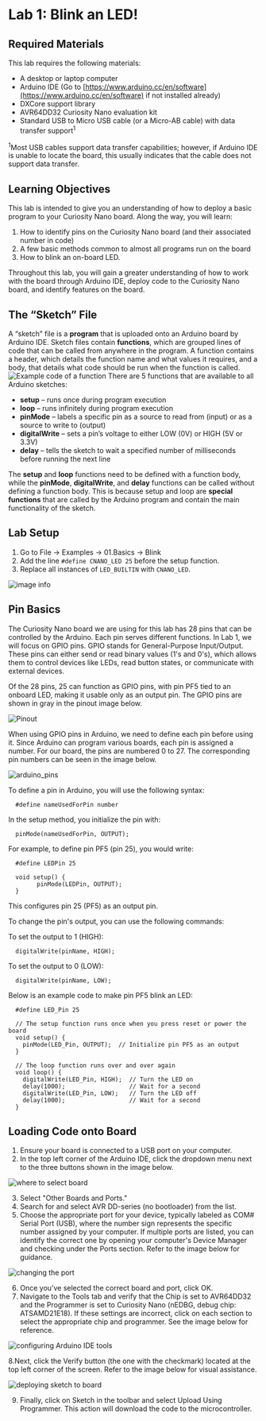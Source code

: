 # **Lab 1: Blink an LED\!**

## Required Materials

This lab requires the following materials:

* A desktop or laptop computer  
* Arduino IDE (Go to [https://www.arduino.cc/en/software](https://www.arduino.cc/en/software) if not installed already)  
* DXCore support library  
* AVR64DD32 Curiosity Nano evaluation kit  
* Standard USB to Micro USB cable (or a Micro-AB cable) with data transfer support<sup>1</sup>

<sup>1</sup>Most USB cables support data transfer capabilities; however, if Arduino IDE is unable to locate the board, this usually indicates that the cable does not support data transfer.

## Learning Objectives

This lab is intended to give you an understanding of how to deploy a basic program to your Curiosity Nano board. Along the way, you will learn:

1. How to identify pins on the Curiosity Nano board (and their associated number in code)   
2. A few basic methods common to almost all programs run on the board  
3. How to blink an on-board LED.

Throughout this lab, you will gain a greater understanding of how to work with the board through Arduino IDE, deploy code to the Curiosity Nano board, and identify features on the board.  

## The “Sketch” File

A “sketch” file is a **program** that is uploaded onto an Arduino board by Arduino IDE. Sketch files contain **functions**, which are grouped lines of code that can be called from anywhere in the program. A function contains a header, which details the function name and what values it requires, and a body, that details what code should be run when the function is called.  
![Example code of a function](images/samplecode.png)
There are 5 functions that are available to all Arduino sketches:

* **setup** – runs once during program execution  
* **loop** – runs infinitely during program execution  
* **pinMode** – labels a specific pin as a source to read from (input) or as a source to write to (output)  
* **digitalWrite** – sets a pin’s voltage to either LOW (0V)  or HIGH (5V or 3.3V)  
* **delay** – tells the sketch to wait a specified number of milliseconds before running the next line

The **setup** and **loop** functions need to be defined with a function body, while the **pinMode**, **digitalWrite**, and **delay** functions can be called without defining a function body. This is because setup and loop are **special functions** that are called by the Arduino program and contain the main functionality of the sketch.
## Lab Setup

1. Go to File \-\> Examples \-\> 01.Basics \-\> Blink  
2. Add the line ```#define CNANO_LED 25``` before the setup function.
3. Replace all instances of ```LED_BUILTIN``` with ```CNANO_LED```.

![image info](./images/samplecode.png)

## Pin Basics
The Curiosity Nano board we are using for this lab has 28 pins that can be controlled by the Arduino. Each pin serves different functions. In Lab 1, we will focus on GPIO pins. GPIO stands for General-Purpose Input/Output. These pins can either send or read binary values (1's and 0's), which allows them to control devices like LEDs, read button states, or communicate with external devices.

Of the 28 pins, 25 can function as GPIO pins, with pin PF5 tied to an onboard LED, making it usable only as an output pin. The GPIO pins are shown in gray in the pinout image below.

![Pinout](./images/pinout.png)

When using GPIO pins in Arduino, we need to define each pin before using it. Since Arduino can program various boards, each pin is assigned a number. For our board, the pins are numbered 0 to 27. The corresponding pin numbers can be seen in the image below.

![arduino_pins](./images/arduino_pins.png)

To define a pin in Arduino, you will use the following syntax:

      #define nameUsedForPin number

In the setup method, you initialize the pin with:

      pinMode(nameUsedForPin, OUTPUT);

For example, to define pin PF5 (pin 25), you would write:

      #define LEDPin 25

      void setup() {
            pinMode(LEDPin, OUTPUT);
      }

This configures pin 25 (PF5) as an output pin.

To change the pin's output, you can use the following commands:

To set the output to 1 (HIGH):

      digitalWrite(pinName, HIGH);

To set the output to 0 (LOW):

      digitalWrite(pinName, LOW);

Below is an example code to make pin PF5 blink an LED:


      #define LED_Pin 25

      // The setup function runs once when you press reset or power the board
      void setup() {
        pinMode(LED_Pin, OUTPUT);  // Initialize pin PF5 as an output
      }

      // The loop function runs over and over again
      void loop() {
        digitalWrite(LED_Pin, HIGH);  // Turn the LED on
        delay(1000);                  // Wait for a second
        digitalWrite(LED_Pin, LOW);   // Turn the LED off
        delay(1000);                  // Wait for a second
      }

## Loading Code onto Board

1. Ensure your board is connected to a USB port on your computer.
2. In the top left corner of the Arduino IDE, click the dropdown menu next to the three buttons shown in the image below.

![where to select board](./images/deploy-code_board-config.jpg)
   
3. Select "Other Boards and Ports."
4. Search for and select AVR DD-series (no bootloader) from the list.
5. Choose the appropriate port for your device, typically labeled as COM# Serial Port (USB), where the number sign represents the specific number assigned by your computer. If multiple ports are listed, you can identify the correct one by opening your computer's Device Manager and checking under the Ports section. Refer to the image below for guidance.

![changing the port](./images/deploy-code_setup-port.png)
   
6. Once you’ve selected the correct board and port, click OK.
7. Navigate to the Tools tab and verify that the Chip is set to AVR64DD32 and the Programmer is set to Curiosity Nano (nEDBG, debug chip: ATSAMD21E18). If these settings are incorrect, click on each section to select the appropriate chip and programmer. See the image below for reference.

![configuring Arduino IDE tools](./images/deploy-code_ide-config.png)
   
8.Next, click the Verify button (the one with the checkmark) located at the top left corner of the screen. Refer to the image below for visual assistance.

![deploying sketch to board](./images/deploy-code_upload.jpg)
  
9. Finally, click on Sketch in the toolbar and select Upload Using Programmer. This action will download the code to the microcontroller.

